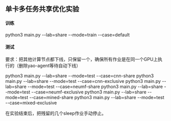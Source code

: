 ## 单卡多任务共享优化实验

#### 训练
python3 main.py --lab=share --mode=train --case=default

#### 测试
要求：把其他计算节点都下线，只保留一个，确保所有作业是在同一个GPU上执行的（删除yao-agent等待自动下线）

python3 main.py --lab=share --mode=test --case=cnn-share
python3 main.py --lab=share --mode=test --case=cnn-exclusive
python3 main.py --lab=share --mode=test --case=neumf-share
python3 main.py --lab=share --mode=test --case=neumf-exclusive
python3 main.py --lab=share --mode=test --case=mined-share
python3 main.py --lab=share --mode=test --case=mixed-exclusive

在实验结束后，把残留的几个sleep作业手动停止。